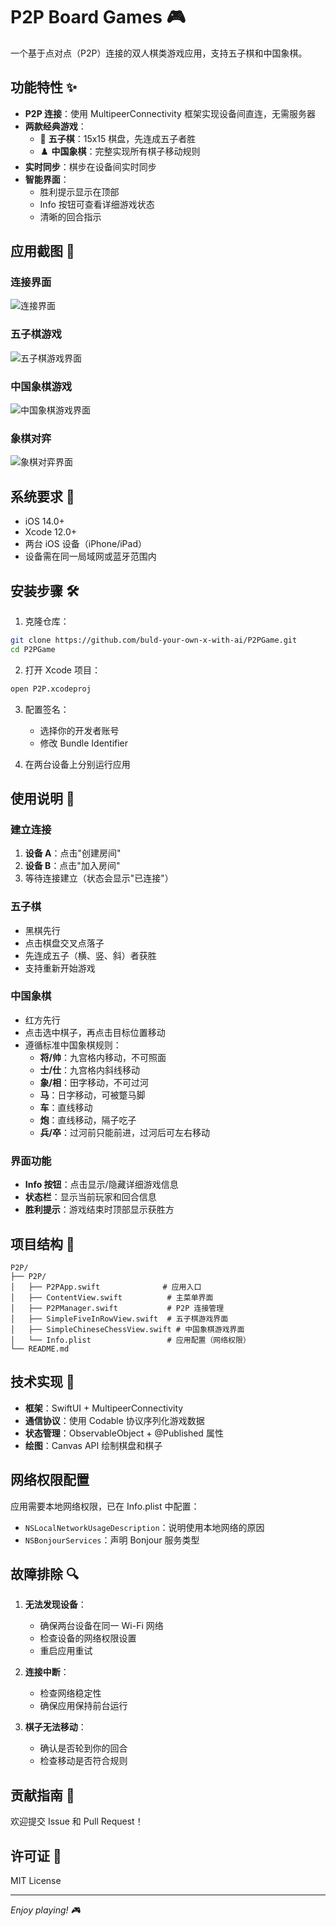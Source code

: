 # P2P Board Games 🎮

一个基于点对点（P2P）连接的双人棋类游戏应用，支持五子棋和中国象棋。

## 功能特性 ✨

- **P2P 连接**：使用 MultipeerConnectivity 框架实现设备间直连，无需服务器
- **两款经典游戏**：
  - 🔵 **五子棋**：15x15 棋盘，先连成五子者胜
  - ♟️ **中国象棋**：完整实现所有棋子移动规则
- **实时同步**：棋步在设备间实时同步
- **智能界面**：
  - 胜利提示显示在顶部
  - Info 按钮可查看详细游戏状态
  - 清晰的回合指示

## 应用截图 📸

### 连接界面
![连接界面](Screenshots/Connect.jpg)

### 五子棋游戏
![五子棋游戏界面](Screenshots/FiveInRowV.jpg)

### 中国象棋游戏
![中国象棋游戏界面](Screenshots/ChineseChess.jpg)

### 象棋对弈
![象棋对弈界面](Screenshots/Chess.jpg)

## 系统要求 📱

- iOS 14.0+
- Xcode 12.0+
- 两台 iOS 设备（iPhone/iPad）
- 设备需在同一局域网或蓝牙范围内

## 安装步骤 🛠️

1. 克隆仓库：
```bash
git clone https://github.com/buld-your-own-x-with-ai/P2PGame.git
cd P2PGame
```

2. 打开 Xcode 项目：
```bash
open P2P.xcodeproj
```

3. 配置签名：
   - 选择你的开发者账号
   - 修改 Bundle Identifier

4. 在两台设备上分别运行应用

## 使用说明 📖

### 建立连接

1. **设备 A**：点击"创建房间"
2. **设备 B**：点击"加入房间"
3. 等待连接建立（状态会显示"已连接"）

### 五子棋

- 黑棋先行
- 点击棋盘交叉点落子
- 先连成五子（横、竖、斜）者获胜
- 支持重新开始游戏

### 中国象棋

- 红方先行
- 点击选中棋子，再点击目标位置移动
- 遵循标准中国象棋规则：
  - **将/帅**：九宫格内移动，不可照面
  - **士/仕**：九宫格内斜线移动
  - **象/相**：田字移动，不可过河
  - **马**：日字移动，可被蹩马脚
  - **车**：直线移动
  - **炮**：直线移动，隔子吃子
  - **兵/卒**：过河前只能前进，过河后可左右移动

### 界面功能

- **Info 按钮**：点击显示/隐藏详细游戏信息
- **状态栏**：显示当前玩家和回合信息
- **胜利提示**：游戏结束时顶部显示获胜方

## 项目结构 📁

```
P2P/
├── P2P/
│   ├── P2PApp.swift              # 应用入口
│   ├── ContentView.swift          # 主菜单界面
│   ├── P2PManager.swift           # P2P 连接管理
│   ├── SimpleFiveInRowView.swift  # 五子棋游戏界面
│   ├── SimpleChineseChessView.swift # 中国象棋游戏界面
│   └── Info.plist                 # 应用配置（网络权限）
└── README.md
```

## 技术实现 🔧

- **框架**：SwiftUI + MultipeerConnectivity
- **通信协议**：使用 Codable 协议序列化游戏数据
- **状态管理**：ObservableObject + @Published 属性
- **绘图**：Canvas API 绘制棋盘和棋子

## 网络权限配置

应用需要本地网络权限，已在 Info.plist 中配置：
- `NSLocalNetworkUsageDescription`：说明使用本地网络的原因
- `NSBonjourServices`：声明 Bonjour 服务类型

## 故障排除 🔍

1. **无法发现设备**：
   - 确保两台设备在同一 Wi-Fi 网络
   - 检查设备的网络权限设置
   - 重启应用重试

2. **连接中断**：
   - 检查网络稳定性
   - 确保应用保持前台运行

3. **棋子无法移动**：
   - 确认是否轮到你的回合
   - 检查移动是否符合规则

## 贡献指南 🤝

欢迎提交 Issue 和 Pull Request！

## 许可证 📄

MIT License

---

*Enjoy playing! 🎮*
